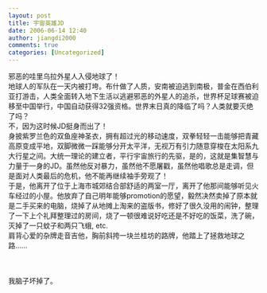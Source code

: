 ```yaml
---
layout: post
title: 宇宙英雄JD
date: 2006-06-14 12:40
author: jiangdi2000
comments: true
categories: [Uncategorized]
---
```

<div id="msgcns!C840C88DA912213B!857" class="bvMsg"><div>邪恶的哇里乌拉外星人入侵地球了！</div>
<div>地球人的军队在一天内被打垮。布什做了人质，安南被迫逃到南极，普金在西伯利亚打游击，人类全面转入地下生活以逃避邪恶的外星人的追杀，世界杯足球赛被迫移至中国举行，中国自动获得32强资格。世界末日真的降临了吗？人类就要灭绝了吗？</div>
<div>不，因为这时候JD挺身而出了！</div>
<div>身披紫罗兰色的双鱼座神圣衣，拥有超过光的移动速度，双拳轻轻一击能够把青藏高原变成平地，双脚微微一踩能够分开太平洋，无视万有引力随意穿梭在太阳系九大行星之间。大统一理论的建立者，平行宇宙旅行的先驱，是的，这就是集智慧与力量于一身的JD。虽然他反对暴力，虽然他不愿屠戳，虽然他唱歌总是走调，但是面对人类最后的危机，他不能再继续袖手旁观了！</div>
<div>于是，他离开了位于上海市城郊结合部舒适的两室一厅，离开了他那间能够听见火车经过的小屋。他放弃了自己明年能够promotion的愿望，毅然决然卖掉了原本就是二手买来的电脑，烧掉了从地摊上淘来的盗版书，修好了很久没用的闹钟，整理了一下上个礼拜整理过的房间，烧了一顿很难说好吃还是不好吃的饭菜，洗了碗，灭掉了一只蚊子和两只飞蛾, etc.</div>
<div>肩背心爱的杂牌走音吉他，胸前斜挎一块兰桂坊的路牌，他踏上了拯救地球之路……</div>
<div> </div>
<div> </div>
<div> </div>
<div>我脑子坏掉了。</div></div>
